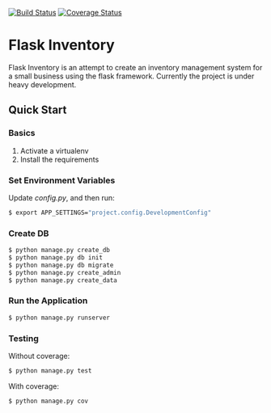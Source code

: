 [![Build Status](https://travis-ci.org/akrv/flask-inventory.svg)](https://travis-ci.org/akrv/flask-inventory) [![Coverage Status](https://coveralls.io/repos/github/akrv/flask-inventory/badge.svg?branch=master)](https://coveralls.io/github/akrv/flask-inventory?branch=master)
# Flask Inventory

Flask Inventory is an attempt to create an inventory management system for
a small business using the flask framework.  Currently the project is under heavy
development.  



## Quick Start

### Basics

1. Activate a virtualenv
1. Install the requirements

### Set Environment Variables

Update *config.py*, and then run:

```sh
$ export APP_SETTINGS="project.config.DevelopmentConfig"
```

### Create DB

```sh
$ python manage.py create_db
$ python manage.py db init
$ python manage.py db migrate
$ python manage.py create_admin
$ python manage.py create_data
```

### Run the Application

```sh
$ python manage.py runserver
```

### Testing

Without coverage:

```sh
$ python manage.py test
```

With coverage:

```sh
$ python manage.py cov
```

